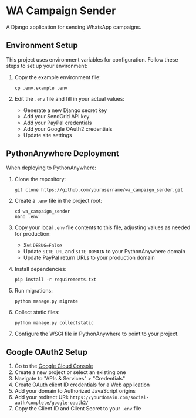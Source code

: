 # WA Campaign Sender

A Django application for sending WhatsApp campaigns.

## Environment Setup

This project uses environment variables for configuration. Follow these steps to set up your environment:

1. Copy the example environment file:
   ```
   cp .env.example .env
   ```

2. Edit the `.env` file and fill in your actual values:
   - Generate a new Django secret key
   - Add your SendGrid API key
   - Add your PayPal credentials
   - Add your Google OAuth2 credentials
   - Update site settings

## PythonAnywhere Deployment

When deploying to PythonAnywhere:

1. Clone the repository:
   ```
   git clone https://github.com/yourusername/wa_campaign_sender.git
   ```

2. Create a `.env` file in the project root:
   ```
   cd wa_campaign_sender
   nano .env
   ```

3. Copy your local `.env` file contents to this file, adjusting values as needed for production:
   - Set `DEBUG=False`
   - Update `SITE_URL` and `SITE_DOMAIN` to your PythonAnywhere domain
   - Update PayPal return URLs to your production domain

4. Install dependencies:
   ```
   pip install -r requirements.txt
   ```

5. Run migrations:
   ```
   python manage.py migrate
   ```

6. Collect static files:
   ```
   python manage.py collectstatic
   ```

7. Configure the WSGI file in PythonAnywhere to point to your project.

## Google OAuth2 Setup

1. Go to the [Google Cloud Console](https://console.cloud.google.com/)
2. Create a new project or select an existing one
3. Navigate to "APIs & Services" > "Credentials"
4. Create OAuth client ID credentials for a Web application
5. Add your domain to Authorized JavaScript origins
6. Add your redirect URI: `https://yourdomain.com/social-auth/complete/google-oauth2/`
7. Copy the Client ID and Client Secret to your `.env` file